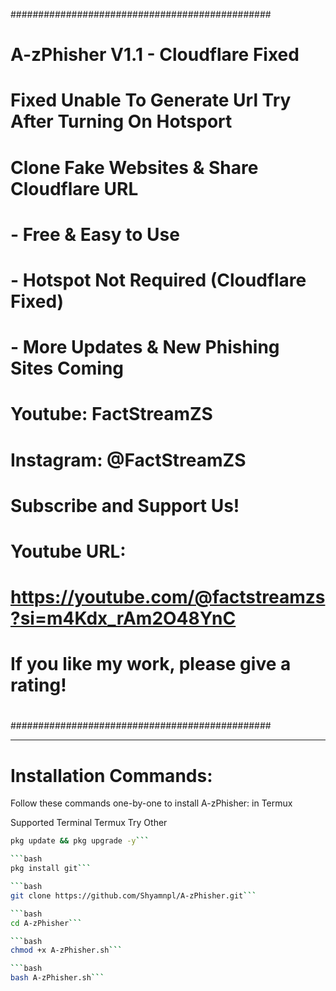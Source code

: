 ###############################################
#                                             #
#      A-zPhisher V1.1 - Cloudflare Fixed      #
#                                             #
#   Fixed Unable To Generate Url Try After Turning On Hotsport  #
#                                             #
#   Clone Fake Websites & Share Cloudflare URL #
#                                             #
#  - Free & Easy to Use                        #
#  - Hotspot Not Required (Cloudflare Fixed)   #
#  - More Updates & New Phishing Sites Coming  #
#                                             #
#  Youtube: FactStreamZS                       #
#  Instagram: @FactStreamZS                    #
#                                             #
#  Subscribe and Support Us!                  #
#  Youtube URL:                                #
#  https://youtube.com/@factstreamzs?si=m4Kdx_rAm2O48YnC
#                                             #
#  If you like my work, please give a rating!  #
#                                             #
###############################################



---

# Installation Commands:

Follow these commands one-by-one to install A-zPhisher: in Termux

Supported Terminal
Termux
Try Other

```bash
pkg update && pkg upgrade -y```

```bash
pkg install git```

```bash
git clone https://github.com/Shyamnpl/A-zPhisher.git```

```bash
cd A-zPhisher```

```bash
chmod +x A-zPhisher.sh```

```bash
bash A-zPhisher.sh```
